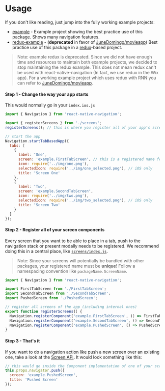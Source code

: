 # Usage 

If you don't like reading, just jump into the fully working example projects:

* [example](https://github.com/wix/react-native-navigation/tree/master/example) - Example project showing the best practice use of this package. Shows many navigation features.
* [redux-example](https://github.com/wix/react-native-navigation/tree/master/old-example-redux) - (**deprecated** in favor of [JuneDomingo/movieapp](https://github.com/JuneDomingo/movieapp/tree/feature/similar-movies)) Best practice use of this package in a [redux](https://github.com/reactjs/redux)-based project.

> Note: example redux is deprecated. Since we did not have enough time and resources to maintain both example projects, we decided to stop maintaining the redux example. This does not mean redux can't be used with react-native-navigation (In fact, we use redux in the Wix app). For a working example project which uses redux with RNN you can refer to [JuneDomingo/movieapp](https://github.com/JuneDomingo/movieapp).

#### Step 1 - Change the way your app starts

This would normally go in your `index.ios.js`

```js
import { Navigation } from 'react-native-navigation';

import { registerScreens } from './screens';
registerScreens(); // this is where you register all of your app's screens

// start the app
Navigation.startTabBasedApp({
  tabs: [
    {
      label: 'One',
      screen: 'example.FirstTabScreen', // this is a registered name for a screen
      icon: require('../img/one.png'),
      selectedIcon: require('../img/one_selected.png'), // iOS only
      title: 'Screen One'
    },
    {
      label: 'Two',
      screen: 'example.SecondTabScreen',
      icon: require('../img/two.png'),
      selectedIcon: require('../img/two_selected.png'), // iOS only
      title: 'Screen Two'
    }
  ]
});
```

#### Step 2 - Register all of your screen components

Every screen that you want to be able to place in a tab, push to the navigation stack or present modally needs to be registered. We recommend doing this in a central place, like [`screens/index.js`](example/src/screens/index.js).

> Note: Since your screens will potentially be bundled with other packages, your registered name must be **unique**! Follow a namespacing convention like `packageName.ScreenName`.

```js
import { Navigation } from 'react-native-navigation';

import FirstTabScreen from './FirstTabScreen';
import SecondTabScreen from './SecondTabScreen';
import PushedScreen from './PushedScreen';

// register all screens of the app (including internal ones)
export function registerScreens() {
  Navigation.registerComponent('example.FirstTabScreen', () => FirstTabScreen);
  Navigation.registerComponent('example.SecondTabScreen', () => SecondTabScreen);
  Navigation.registerComponent('example.PushedScreen', () => PushedScreen);
}
```

#### Step 3 - That's it

If you want to do a navigation action like push a new screen over an existing one, take a look at the [Screen API](#screen-api). It would look something like this:

```js
// this would go inside the Component implementation of one of your screens, like FirstTabScreen.js
this.props.navigator.push({
  screen: 'example.PushedScreen',
  title: 'Pushed Screen'
});
```